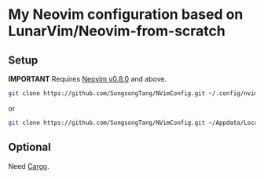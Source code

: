 # My Neovim configuration based on LunarVim/Neovim-from-scratch
## Setup
**IMPORTANT** Requires [Neovim v0.8.0](https://github.com/neovim/neovim/releases) and above.
```bash
git clone https://github.com/SongsongTang/NVimConfig.git ~/.config/nvim
```
or
```bash
git clone https://github.com/SongsongTang/NVimConfig.git ~/Appdata/Local/nvim
```
## Optional
Need [Cargo](https://doc.rust-lang.org/cargo/getting-started/installation.html).
